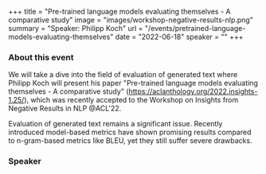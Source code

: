 +++
title = "Pre-trained language models evaluating themselves - A comparative study"
image = "images/workshop-negative-results-nlp.png"
summary = "Speaker: Philipp Koch"
url = "/events/pretrained-language-models-evaluating-themselves"
date = "2022-06-18"
speaker = ""
+++

<!--more-->

### About this event

We will take a dive into the field of evaluation of generated text where Philipp Koch will present his paper "Pre-trained language models evaluating themselves - A comparative study" (https://aclanthology.org/2022.insights-1.25/), which was recently accepted to the Workshop on Insights from Negative Results in NLP @ACL'22.

Evaluation of generated text remains a significant issue. Recently introduced model-based metrics have shown promising results compared to n-gram-based metrics like BLEU, yet they still suffer severe drawbacks. 

### Speaker

